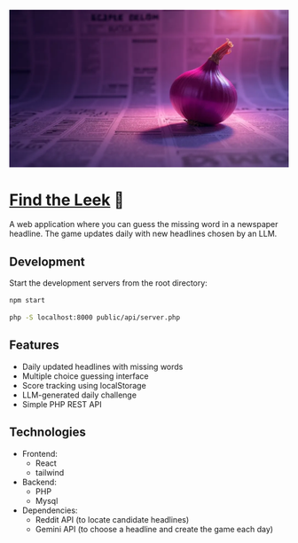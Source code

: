 ![Find the Leek Banner](https://github.com/aarich/headlines/blob/master/public/banner.png?raw=true)

# [Find the Leek](https://leeks.mrarich.com) 🧅

A web application where you can guess the missing word in a newspaper headline. The game updates daily with new headlines chosen by an LLM.

## Development

Start the development servers from the root directory:

```bash
npm start
```

```bash
php -S localhost:8000 public/api/server.php
```

## Features

- Daily updated headlines with missing words
- Multiple choice guessing interface
- Score tracking using localStorage
- LLM-generated daily challenge
- Simple PHP REST API

## Technologies

- Frontend:
  - React
  - tailwind
- Backend:
  - PHP
  - Mysql
- Dependencies:
  - Reddit API (to locate candidate headlines)
  - Gemini API (to choose a headline and create the game each day)
